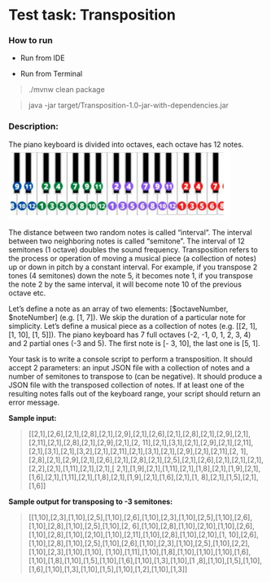 # Test task: Transposition

### How to run 

- Run from IDE
  
  
- Run from Terminal  
> ./mvnw clean package  

> java -jar target/Transposition-1.0-jar-with-dependencies.jar

### Description:

The piano keyboard is divided into octaves, each octave has 12 notes.
![](img.png)
  
The distance between two random notes is called “interval”. The interval between two neighboring
notes is called “semitone”. The interval of 12 semitones (1 octave) doubles the sound frequency.
Transposition refers to the process or operation of moving a musical piece (a collection of notes) up or
down in pitch by a constant interval. For example, if you transpose 2 tones (4 semitones) down the note
5, it becomes note 1, if you transpose the note 2 by the same interval, it will become note 10 of the
previous octave etc.
  
Let’s define a note as an array of two elements: [$octaveNumber, $noteNumber] (e.g. [1, 7]). We skip
the duration of a particular note for simplicity.
Let’s define a musical piece as a collection of notes (e.g. [[2, 1], [1, 10], [1, 5]]).
The piano keyboard has 7 full octaves (-2, -1, 0, 1, 2, 3, 4) and 2 partial ones (-3 and 5). The first note is [-
3, 10], the last one is [5, 1].
  
Your task is to write a console script to perform a transposition. It should accept 2 parameters: an input
JSON file with a collection of notes and a number of semitones to transpose to (can be negative). It
should produce a JSON file with the transposed collection of notes. If at least one of the resulting notes
falls out of the keyboard range, your script should return an error message.


**Sample input:**
>[[2,1],[2,6],[2,1],[2,8],[2,1],[2,9],[2,1],[2,6],[2,1],[2,8],[2,1],[2,9],[2,1],[2,11],[2,1],[2,8],[2,1],[2,9],[2,1],[2,
11],[2,1],[3,1],[2,1],[2,9],[2,1],[2,11],[2,1],[3,1],[2,1],[3,2],[2,1],[2,11],[2,1],[3,1],[2,1],[2,9],[2,1],[2,11],[2,
1],[2,8],[2,1],[2,9],[2,1],[2,6],[2,1],[2,8],[2,1],[2,5],[2,1],[2,6],[2,1],[2,1],[2,1],[2,2],[2,1],[1,11],[2,1],[2,1],[
2,1],[1,9],[2,1],[1,11],[2,1],[1,8],[2,1],[1,9],[2,1],[1,6],[2,1],[1,11],[2,1],[1,8],[2,1],[1,9],[2,1],[1,6],[2,1],[1,
8],[2,1],[1,5],[2,1],[1,6]]

**Sample output for transposing to -3 semitones:**
>[[1,10],[2,3],[1,10],[2,5],[1,10],[2,6],[1,10],[2,3],[1,10],[2,5],[1,10],[2,6],[1,10],[2,8],[1,10],[2,5],[1,10],[2,
6],[1,10],[2,8],[1,10],[2,10],[1,10],[2,6],[1,10],[2,8],[1,10],[2,10],[1,10],[2,11],[1,10],[2,8],[1,10],[2,10],[1,
10],[2,6],[1,10],[2,8],[1,10],[2,5],[1,10],[2,6],[1,10],[2,3],[1,10],[2,5],[1,10],[2,2],[1,10],[2,3],[1,10],[1,10],
[1,10],[1,11],[1,10],[1,8],[1,10],[1,10],[1,10],[1,6],[1,10],[1,8],[1,10],[1,5],[1,10],[1,6],[1,10],[1,3],[1,10],[1
,8],[1,10],[1,5],[1,10],[1,6],[1,10],[1,3],[1,10],[1,5],[1,10],[1,2],[1,10],[1,3]]